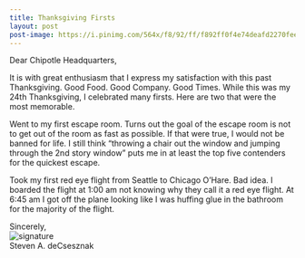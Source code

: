 ```yaml
---
title: Thanksgiving Firsts
layout: post
post-image: https://i.pinimg.com/564x/f8/92/ff/f892ff0f4e74deafd2270feea48fa810.jpg
---
```


Dear Chipotle Headquarters, 

It is with great enthusiasm that I express my satisfaction with this past Thanksgiving.  Good Food.  Good Company. Good Times.  While this was my 24th Thanksgiving, I celebrated many firsts.  Here are two that were the most memorable. 

Went to my first escape room.  Turns out the goal of the escape room is not to get out of the room as fast as possible.  If that were true, I would not be banned for life.   I still think “throwing a chair out the window and jumping through the 2nd story window” puts me in at least the top five contenders for the quickest escape.

Took my first red eye flight from Seattle to Chicago O’Hare.  Bad idea.  I boarded the flight at 1:00 am not knowing why they call it a red eye flight.  At 6:45 am I got off the plane looking like I was huffing glue in the bathroom for the majority of the flight.    
  
Sincerely,<br>
![signature](https://fontmeme.com/permalink/200925/c101f6549bbb85c94b3d8b47e8b8e244.png)<br>
Steven A. deCsesznak
